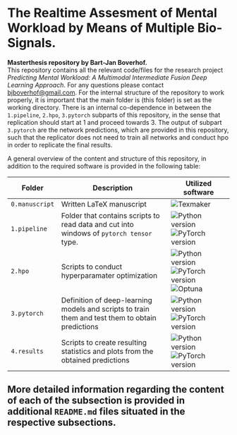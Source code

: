 # The Realtime Assesment of Mental Workload by Means of Multiple Bio-Signals.


**Masterthesis repository by Bart-Jan Boverhof.**  
This repository contains all the relevant code/files for the research project *Predicting Mental Workload: A Multimodal Intermediate Fusion Deep Learning Approach*. For any questions please contact bjboverhof@gmail.com. For the internal structure of the repository to work properly, it is important that the main folder is (this folder) is set as the working directory. There is an internal co-dependence in between the `1.pipeline`, `2.hpo`, `3.pytorch` subparts of this repository, in the sense that replication should start at 1 and proceed towards 3. The output of subpart `3.pytorch` are the network predictions, which are provided in this repository, such that the replicator does not need to train all networks and conduct hpo in order to replicate the final results. 

A general overview of the content and structure of this repository, in addition to the required software is provided in the following table:

| Folder | Description | Utilized software |
| ----------- | ----------- | ----------------- |
| `0.manuscript` | Written LaTeX manuscript | ![Texmaker](https://img.shields.io/badge/Texmaker-%35.0-orange) |
| `1.pipeline` | Folder that contains scripts to read data and cut into windows of `pytorch tensor` type. | ![Python version](https://img.shields.io/badge/Python-%33.9-yellow) ![PyTorch version](https://img.shields.io/badge/PyTorch-%31.7-green) |
| `2.hpo` | Scripts to conduct hyperparamater optimization | ![Python version](https://img.shields.io/badge/Python-%33.9-yellow) ![PyTorch version](https://img.shields.io/badge/PyTorch-%31.7-green) ![Optuna](https://img.shields.io/badge/Optuna-%32.7.0-blue)| 
| `3.pytorch` | Definition of deep-learning models and scripts to train them and test them to obtain predictions | ![Python version](https://img.shields.io/badge/Python-%33.9-yellow) ![PyTorch version](https://img.shields.io/badge/PyTorch-%31.7-green) | 
| `4.results` | Scripts to create resulting statistics and plots from the obtained predictions | ![Python version](https://img.shields.io/badge/Python-%33.9-yellow) ![PyTorch version](https://img.shields.io/badge/PyTorch-%31.7-green) | 

More detailed information regarding the content of each of the subsection is provided in additional `README.md` files situated in the respective subsections.
---
